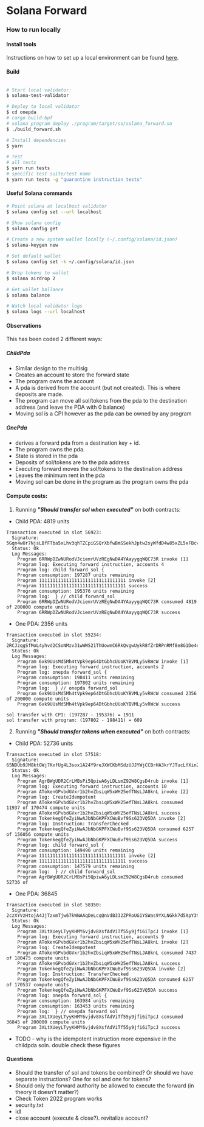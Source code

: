 # Solana Forward

### How to run locally

#### Install tools

Instructions on how to set up a local environment can be found [here](https://solana.com/developers/guides/getstarted/setup-local-development).

#### Build
```bash

# Start local validator:
$ solana-test-validator

# Deploy to local validator
$ cd onepda
# cargo build-bpf
# solana program deploy ./program/target/so/solana_forward.so
$ ./build_forward.sh

# Install dependencies
$ yarn

# Test
# all tests
$ yarn run tests
# specific test suite/test name
$ yarn run tests -g "quarantine instruction tests"


````

#### Useful Solana commands

```bash
# Point solana at localhost validator
$ solana config set --url localhost

# Show solana config
$ solana config get

# Create a new system wallet locally (~/.config/solana/id.json)
$ solana-keygen new

# Set default wallet
$ solana config set -k ~/.config/solana/id.json

# Drop tokens to wallet
$ solana airdrop 2

# Get wallet ballance
$ solana balance

# Watch local validator logs
$ solana logs --url localhost
```

#### Observations

This has been coded 2 different ways:

##### ChildPda

- Similar design to the multisig
- Creates an account to store the forward state
- The program owns the account
- A pda is derived from the account (but not created). This is where deposits are made.
- The program can move all sol/tokens from the pda to the destination address (and leave the PDA with 0 balance)
- Moving sol is a CPI however as the pda can be owned by any program

##### OnePda

 - derives a forward pda from a destination key + id. 
 - The program owns the pda. 
 - State is stored in the pda
 - Deposits of sol/tokens are to the pda address
 - Executing forward moves the sol/tokens to the destination address
 - Leaves the minimum rent in the pda
 - Moving sol can be done in the program as the program owns the pda 

#### Compute costs:

1. Running **_"Should transfer sol when executed"_** on both contracts:
 - Child PDA: 4819 units
```
Transaction executed in slot 56923:
  Signature: 5Gqn4wUr7NjsLBfFTba5xLhv3qhTZCpiGSQrXbfwBmSSekhJptw2syWfdD4w85xZL5xFBcvcdzBxWAUZipzT1TXG
  Status: Ok
  Log Messages:
    Program 6RRWpDZwNURodVJciemrUVzREgNwDA4YAayygqWQC73R invoke [1]
    Program log: Executing forward instruction, accounts 4
    Program log: child forward_sol {
    Program consumption: 197287 units remaining
    Program 11111111111111111111111111111111 invoke [2]
    Program 11111111111111111111111111111111 success
    Program consumption: 195376 units remaining
    Program log:  } // child forward_sol
    Program 6RRWpDZwNURodVJciemrUVzREgNwDA4YAayygqWQC73R consumed 4819 of 200000 compute units
    Program 6RRWpDZwNURodVJciemrUVzREgNwDA4YAayygqWQC73R success
```
- One PDA: 2356 units
```
Transaction executed in slot 55234:
  Signature: 2RCJzqgSfMoL4yhvd2CSoNMzv31wWWS21ThUowmC6RkQvgwUykR8fZrDRPnRMf8e8G1De4eHkrzceyvh4ytGwgSe
  Status: Ok
  Log Messages:
    Program 6xk9UUsMd5Mh4tVpk9ep64DtGbhcUUoKYBVMLy5vRWcW invoke [1]
    Program log: Executing forward instruction, accounts 2
    Program log: onepda forward_sol {
    Program consumption: 198411 units remaining
    Program consumption: 197802 units remaining
    Program log:  } // onepda forward_sol
    Program 6xk9UUsMd5Mh4tVpk9ep64DtGbhcUUoKYBVMLy5vRWcW consumed 2356 of 200000 compute units
    Program 6xk9UUsMd5Mh4tVpk9ep64DtGbhcUUoKYBVMLy5vRWcW success

sol transfer with CPI: (197287 - 195376) = 1911
sol transfer with program: (197802 - 198411) = 609
```
2. Running **_"Should transfer tokens when executed"_** on both contracts:
- Child PDA: 52736 units
```
Transaction executed in slot 57518:
  Signature: 65NDUb9JM8ktGWj7KxfUg4L3sox1A24Y9reJXWCKbMSdzUJJYWjCCBrHA3krYJTucLfXin2kQVdKYN2JBaeDpRYm
  Status: Ok
  Log Messages:
    Program AgrBWgUDR2CrLMBsPi5QpiwA6yLDLsmZ92W8CgsD4rub invoke [1]
    Program log: Executing forward instruction, accounts 10
    Program ATokenGPvbdGVxr1b2hvZbsiqW5xWH25efTNsLJA8knL invoke [2]
    Program log: CreateIdempotent
    Program ATokenGPvbdGVxr1b2hvZbsiqW5xWH25efTNsLJA8knL consumed 11937 of 170474 compute units
    Program ATokenGPvbdGVxr1b2hvZbsiqW5xWH25efTNsLJA8knL success
    Program TokenkegQfeZyiNwAJbNbGKPFXCWuBvf9Ss623VQ5DA invoke [2]
    Program log: Instruction: TransferChecked
    Program TokenkegQfeZyiNwAJbNbGKPFXCWuBvf9Ss623VQ5DA consumed 6257 of 156056 compute units
    Program TokenkegQfeZyiNwAJbNbGKPFXCWuBvf9Ss623VQ5DA success
    Program log: child forward_sol {
    Program consumption: 149490 units remaining
    Program 11111111111111111111111111111111 invoke [2]
    Program 11111111111111111111111111111111 success
    Program consumption: 147579 units remaining
    Program log:  } // child forward_sol
    Program AgrBWgUDR2CrLMBsPi5QpiwA6yLDLsmZ92W8CgsD4rub consumed 52736 of
```
- One PDA: 36845
```
Transaction executed in slot 58350:
  Signature: 2czXYVzHtojA4JjTzxmTjw67kWNAAqDeLcqQnVdB332ZPRoUG1YSWas9YXLNGkk7d5ApY3tNDd5yNMSxCBSAW7Lc
  Status: Ok
  Log Messages:
    Program 3XLtXUeyLTyyKHMY6vjdv8XsfAdViTf55y9jfi6iTpcJ invoke [1]
    Program log: Executing forward instruction, accounts 9
    Program ATokenGPvbdGVxr1b2hvZbsiqW5xWH25efTNsLJA8knL invoke [2]
    Program log: CreateIdempotent
    Program ATokenGPvbdGVxr1b2hvZbsiqW5xWH25efTNsLJA8knL consumed 7437 of 180475 compute units
    Program ATokenGPvbdGVxr1b2hvZbsiqW5xWH25efTNsLJA8knL success
    Program TokenkegQfeZyiNwAJbNbGKPFXCWuBvf9Ss623VQ5DA invoke [2]
    Program log: Instruction: TransferChecked
    Program TokenkegQfeZyiNwAJbNbGKPFXCWuBvf9Ss623VQ5DA consumed 6257 of 170537 compute units
    Program TokenkegQfeZyiNwAJbNbGKPFXCWuBvf9Ss623VQ5DA success
    Program log: onepda forward_sol {
    Program consumption: 163984 units remaining
    Program consumption: 163453 units remaining
    Program log:  } // onepda forward_sol
    Program 3XLtXUeyLTyyKHMY6vjdv8XsfAdViTf55y9jfi6iTpcJ consumed 36845 of 200000 compute units
    Program 3XLtXUeyLTyyKHMY6vjdv8XsfAdViTf55y9jfi6iTpcJ success
```
 - TODO - why is the idempotent instruction more expensive in the childpda soln. double check these figures
#### Questions

 - Should the transfer of sol and tokens be combined? Or should we have separate instructions? One for sol and one for tokens?
 - Should only the forward authority be allowed to execute the forward (in theory it doesn't matter?)
 - Check Token 2022 program works
 - security.txt
 - idl
 - close account (execute & close?). revitalize account?
 